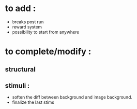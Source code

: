 # to add : 

- breaks post run
- reward system
- possibility to start from anywhere

# to complete/modify :

## structural

## stimuli :
- soften the diff between background and image background.
- finalize the last stims
